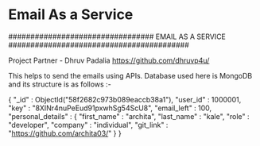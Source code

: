 # Email As a Service
################################# EMAIL AS A SERVICE #########################################

Project Partner - Dhruv Padalia https://github.com/dhruvp4u/

This helps to send the emails using APIs. Database used here is MongoDB and its structure is as follows :-

{ "_id" : ObjectId("58f2682c973b089eaccb38a1"), "user_id" : 1000001, "key" : "8XINr4nuPeEud91pxwhSg54ScU8", "email_left" : 100, "personal_details" : { "first_name" : "archita", "last_name" : "kale", "role" : "developer", "company" : "individual", "git_link" : "https://github.com/archita03/" } }
